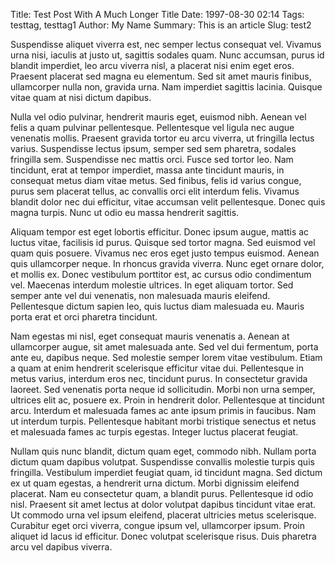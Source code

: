 Title: Test Post With A Much Longer Title
Date: 1997-08-30 02:14
Tags: testtag, testtag1
Author: My Name
Summary: This is an article
Slug: test2

 Suspendisse aliquet viverra est, nec semper lectus consequat vel. Vivamus urna nisi, iaculis at justo ut, sagittis sodales quam. Nunc accumsan, purus id blandit imperdiet, leo arcu viverra nisl, a placerat nisi enim eget eros. Praesent placerat sed magna eu elementum. Sed sit amet mauris finibus, ullamcorper nulla non, gravida urna. Nam imperdiet sagittis lacinia. Quisque vitae quam at nisi dictum dapibus.

Nulla vel odio pulvinar, hendrerit mauris eget, euismod nibh. Aenean vel felis a quam pulvinar pellentesque. Pellentesque vel ligula nec augue venenatis mollis. Praesent gravida tortor eu arcu viverra, ut fringilla lectus varius. Suspendisse lectus ipsum, semper sed sem pharetra, sodales fringilla sem. Suspendisse nec mattis orci. Fusce sed tortor leo. Nam tincidunt, erat at tempor imperdiet, massa ante tincidunt mauris, in consequat metus diam vitae metus. Sed finibus, felis id varius congue, purus sem placerat tellus, ac convallis orci elit interdum felis. Vivamus blandit dolor nec dui efficitur, vitae accumsan velit pellentesque. Donec quis magna turpis. Nunc ut odio eu massa hendrerit sagittis.

Aliquam tempor est eget lobortis efficitur. Donec ipsum augue, mattis ac luctus vitae, facilisis id purus. Quisque sed tortor magna. Sed euismod vel quam quis posuere. Vivamus nec eros eget justo tempus euismod. Aenean quis ullamcorper neque. In rhoncus gravida viverra. Nunc eget ornare dolor, et mollis ex. Donec vestibulum porttitor est, ac cursus odio condimentum vel. Maecenas interdum molestie ultrices. In eget aliquam tortor. Sed semper ante vel dui venenatis, non malesuada mauris eleifend. Pellentesque dictum sapien leo, quis luctus diam malesuada eu. Mauris porta erat et orci pharetra tincidunt.

Nam egestas mi nisl, eget consequat mauris venenatis a. Aenean at ullamcorper augue, sit amet malesuada ante. Sed vel dui fermentum, porta ante eu, dapibus neque. Sed molestie semper lorem vitae vestibulum. Etiam a quam at enim hendrerit scelerisque efficitur vitae dui. Pellentesque in metus varius, interdum eros nec, tincidunt purus. In consectetur gravida laoreet. Sed venenatis porta neque id sollicitudin. Morbi non urna semper, ultrices elit ac, posuere ex. Proin in hendrerit dolor. Pellentesque at tincidunt arcu. Interdum et malesuada fames ac ante ipsum primis in faucibus. Nam ut interdum turpis. Pellentesque habitant morbi tristique senectus et netus et malesuada fames ac turpis egestas. Integer luctus placerat feugiat.

Nullam quis nunc blandit, dictum quam eget, commodo nibh. Nullam porta dictum quam dapibus volutpat. Suspendisse convallis molestie turpis quis fringilla. Vestibulum imperdiet feugiat quam, id tincidunt magna. Sed dictum ex ut quam egestas, a hendrerit urna dictum. Morbi dignissim eleifend placerat. Nam eu consectetur quam, a blandit purus. Pellentesque id odio nisl. Praesent sit amet lectus at dolor volutpat dapibus tincidunt vitae erat. Ut commodo urna vel ipsum eleifend, placerat ultricies metus scelerisque. Curabitur eget orci viverra, congue ipsum vel, ullamcorper ipsum. Proin aliquet id lacus id efficitur. Donec volutpat scelerisque risus. Duis pharetra arcu vel dapibus viverra. 
